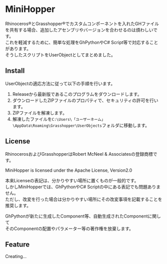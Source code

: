 # MiniHopper

Rhinoceros®とGrasshopper®でカスタムコンポーネントを入れたGHファイルを共有する場合、追加したアセンブリやバージョンを合わせるのは煩わしいです。\
これを軽減するために、簡単な処理をGhPythonやC# Script等で対応することがあります。\
そうしたスクリプトをUserObjectとしてまとめました。

## Install

UserObjectの適応方法に従って以下の手順を行います。
1. Releaseから最新版であるこのプログラムをダウンロードします。
2. ダウンロードしたZIPファイルのプロパティで、セキュリティの許可を行います。
3. ZIPファイルを解凍します。
4. 解凍したファイルを`C:\Users\「ユーザーネーム」\AppData\Roaming\Grasshopper\UserObjects`フォルダに移動します。

## License

RhinocerosおよびGrasshopperはRobert McNeel & Associatesの登録商標です。

MiniHopper is licensed under the Apache License, Version2.0

本来Licenseの表記は、分かりやすい場所に置くものが一般的です。\
しかしMiniHopperでは、GhPythonやC# Scriptの中にある表記でも問題ありません。\
ただし、改変を行った場合は分かりやすい場所にその改変事項を記載することを推奨します。

GhPythonが新たに生成したComponent等、自動生成されたComponentに関して\
そのComponentの配置やパラメーター等の著作権を放棄します。

## Feature

Creating...
